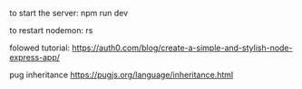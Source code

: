 to start the server:
npm run dev

to restart nodemon:
rs

folowed tutorial:
https://auth0.com/blog/create-a-simple-and-stylish-node-express-app/

pug inheritance
https://pugjs.org/language/inheritance.html